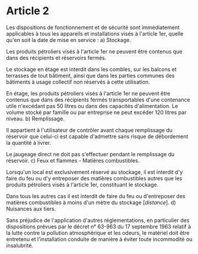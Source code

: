 # Article 2

Les dispositions de fonctionnement et de sécurité sont immédiatement applicables à tous les appareils et installations visés à l'article 1er, quelle qu'en soit la date de mise en service : a) Stockage.

Les produits pétroliers visés à l'article 1er ne peuvent être contenus que dans des récipients et réservoirs fermés.

Le stockage en étage est interdit dans les combles, sur les balcons et terrasses de tout bâtiment, ainsi que dans les parties communes des bâtiments à usage collectif non réservés à cette utilisation.

En étage, les produits pétroliers visés à l'article 1er ne peuvent être contenus que dans des récipients fermés transportables d'une contenance utile n'excédant pas 50 litres ou dans des capacités d'alimentation. Le volume stocké par famille ou par entreprise ne peut excéder 120 litres par niveau. b) Remplissage.

Il appartient à l'utilisateur de contrôler avant chaque remplissage du réservoir que celui-ci est capable d'admettre sans risque de débordement la quantité à livrer.

Le jaugeage direct ne doit pas s'effectuer pendant le remplissage du réservoir. c) Feux et flammes - Matières combustibles.

Lorsqu'un local est exclusivement réservé au stockage, il est interdit d'y faire du feu ou d'y entreposer des matières combustibles autres que les produits pétroliers visés à l'article 1er, constituant le stockage.

Dans tous les autres cas il est interdit de faire du feu ou d'entreposer des matières combustibles à moins d'un mètre du stockage [*distance*]. d) Nuisances aux tiers.

Sans préjudice de l'application d'autres réglementations, en particulier des dispositions prévues par le décret n° 63-963 du 17 septembre 1963 relatif à la lutte contre la pollution atmosphérique et les odeurs, le matériel doit être entretenu et l'installation conduite de manière à éviter toute incommodité ou insalubrité.

